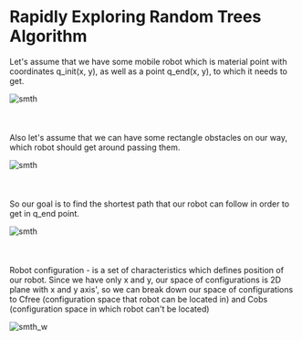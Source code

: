 <h1>Rapidly Exploring Random Trees Algorithm</h1>

Let's assume that we have some mobile robot which is material point with coordinates q_init(x, y), as well as a point q_end(x, y), to which it needs to get.

![smth](https://user-images.githubusercontent.com/98911288/205058003-86ce326b-2241-46b7-b436-da4a1c7084f0.png)
\
\
\
\
Also let's assume that we can have some rectangle obstacles on our way, which robot should get around passing them.

![smth](https://user-images.githubusercontent.com/98911288/205058687-8c6d8b0b-e09d-4ac1-9c07-87195ec7c6aa.png)
\
\
\
\
So our goal is to find the shortest path that our robot can follow in order to get in q_end point.

![smth](https://user-images.githubusercontent.com/98911288/205059429-48399216-6723-495a-b693-73d72827838a.png)
\
\
\
\
Robot configuration - is a set of characteristics which defines position of our robot. Since we have only x and y, our space of configurations is 2D plane with x and y axis', so we can break down our space of configurations to Cfree (configuration space that robot can be located in) and Cobs (configuration space in which robot can't be located)

![smth_w](https://user-images.githubusercontent.com/98911288/205062382-a5605820-d3b0-4185-82cb-998ebb857d33.png)
